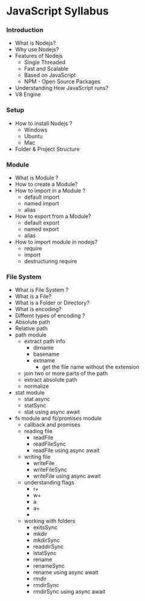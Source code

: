 # JavaScript Syllabus

### Introduction

- What is Nodejs?
- Why use Nodejs?
- Features of Nodejs
  - Single Threaded
  - Fast and Scalable
  - Based on JavaScript
  - NPM - Open Source Packages
- Understanding How JavaScript runs?
- V8 Engine

### Setup
- How to install Nodejs ?
  - Windows
  - Ubuntu
  - Mac
- Folder & Project Structure

### Module
- What is Module ?
- How to create a Module?
- How to import in a Module ?
  - default import
  - named import
  - alias
- How to export from a Module?
  - default export
  - named export
  - alias
- How to import module in nodejs?
  - require
  - import
  - destructuring require

### File System
- What is File System ?
- What is a File?
- What is a Folder or Directory?
- What is encoding?
- Differnt types of encoding ?
- Absolute path
- Relative path
- path module
  - extract path info
    - dirname
    - basename
    - extname
      - get the file name without the extension   
  - join two or more parts of the path
  - extract absolute path
  - normalize
- stat module
  - stat async
  - statSync
  - stat using async await
- fs module and fs/promises module
  - callback and promises 
  - reading file
    - readFile
    - readFileSync
    - readFile using async await
  - writing file
    - writeFile
    - writeFileSync
    - writeFile using async await
  - understanding flags
    - r+
    - w+
    - a
    - a+
    - 
  - working with folders
    - exitsSync
    - mkdir
    - mkdirSync
    - readdirSync   
    - lstatSync
    - rename
    - renameSync
    - rename using async await
    - rmdir
    - rmdirSync
    - rmdirSync using async await

